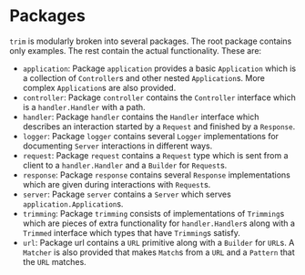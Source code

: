# Packages

`trim` is modularly broken into several packages. The root package contains only
examples. The rest contain the actual functionality. These are:

* `application`: Package `application` provides a basic `Application` which is
  a collection of `Controller`s and other nested `Application`s. More complex
  `Application`s are also provided.
* `controller`: Package `controller` contains the `Controller` interface which
  is a `handler.Handler` with a path.
* `handler`: Package `handler` contains the `Handler` interface which describes
  an interaction started by a `Request` and finished by a `Response`.
* `logger`: Package `logger` contains several `Logger` implementations for
  documenting `Server` interactions in different ways.
* `request`: Package `request` contains a `Request` type which is sent from a
  client to a `handler.Handler` and a `Builder` for `Request`s.
* `response`: Package `response` contains several `Response` implementations
  which are given during interactions with `Request`s.
* `server`: Package `server` contains a `Server` which serves
  `application.Application`s.
* `trimming`: Package `trimming` consists of implementations of `Trimming`s
   which are pieces of extra functionality for `handler.Handler`s along with a
  `Trimmed` interface which types that have `Trimming`s satisfy.
* `url`: Package url contains a `URL` primitive along with a `Builder` for
  `URL`s. A `Matcher` is also provided that makes `Match`s from a `URL` and a
  `Pattern` that the `URL` matches.
